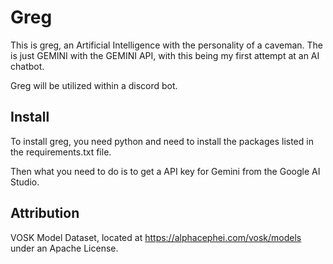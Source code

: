 # Greg
This is greg, an Artificial Intelligence with the personality of a caveman. The is just GEMINI with the GEMINI API, with this being my first attempt at an AI chatbot.

Greg will be utilized within a discord bot.

## Install

To install greg, you need python and need to install the packages listed in the requirements.txt file.

Then what you need to do is to get a API key for Gemini from the Google AI Studio.

## Attribution
VOSK Model Dataset, located at https://alphacephei.com/vosk/models under an Apache License.